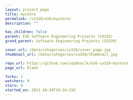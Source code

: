 ```yaml
---
layout: project_page
title: mystore
permalink: /co328/e16/mystore/
description: ""

has_children: false
parent: E16 Software Engineering Projects (CO328)
grand_parent: Software Engineering Projects (CO328)

cover_url: /data/categories/co328/cover_page.jpg
thumbnail_url: /data/categories/co328/thumbnail.jpg

repo_url: https://github.com/cepdnaclk/e16-co328-mystore
page_url: blank

forks: 1
watchers: 0
stars: 0
started_on: 2021-10-29T19:24:33Z
---
```



